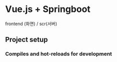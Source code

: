 # Vue.js + Springboot
frontend (화면) / scr(서버)

## Project setup


### Compiles and hot-reloads for development


